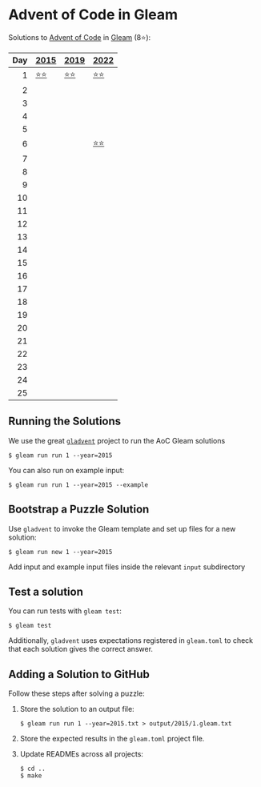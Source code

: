 # Advent of Code in Gleam

Solutions to [Advent of Code](https://adventofcode.com/) in [Gleam](https://gleam.run/) (8⭐):

|   Day | [2015](aoc/src/aoc_2015)                 | [2019](aoc/src/aoc_2019)                 | [2022](aoc/src/aoc_2022)                 |
|------:|:-----------------------------------------|:-----------------------------------------|:-----------------------------------------|
|     1 | [⭐⭐](aoc/src/aoc_2015/README_day_1.md) | [⭐⭐](aoc/src/aoc_2019/README_day_1.md) | [⭐⭐](aoc/src/aoc_2022/README_day_1.md) |
|     2 |                                          |                                          |                                          |
|     3 |                                          |                                          |                                          |
|     4 |                                          |                                          |                                          |
|     5 |                                          |                                          |                                          |
|     6 |                                          |                                          | [⭐⭐](aoc/src/aoc_2022/README_day_6.md) |
|     7 |                                          |                                          |                                          |
|     8 |                                          |                                          |                                          |
|     9 |                                          |                                          |                                          |
|    10 |                                          |                                          |                                          |
|    11 |                                          |                                          |                                          |
|    12 |                                          |                                          |                                          |
|    13 |                                          |                                          |                                          |
|    14 |                                          |                                          |                                          |
|    15 |                                          |                                          |                                          |
|    16 |                                          |                                          |                                          |
|    17 |                                          |                                          |                                          |
|    18 |                                          |                                          |                                          |
|    19 |                                          |                                          |                                          |
|    20 |                                          |                                          |                                          |
|    21 |                                          |                                          |                                          |
|    22 |                                          |                                          |                                          |
|    23 |                                          |                                          |                                          |
|    24 |                                          |                                          |                                          |
|    25 |                                          |                                          |                                          |

## Running the Solutions

We use the great [`gladvent`](https://github.com/TanklesXL/gladvent/) project to run the AoC Gleam solutions

```console
$ gleam run run 1 --year=2015
```

You can also run on example input:

```console
$ gleam run run 1 --year=2015 --example
```

## Bootstrap a Puzzle Solution

Use `gladvent` to invoke the Gleam template and set up files for a new solution:

```console
$ gleam run new 1 --year=2015
```

Add input and example input files inside the relevant `input` subdirectory

## Test a solution

You can run tests with `gleam test`:

```console
$ gleam test
```

Additionally, `gladvent` uses expectations registered in `gleam.toml` to check
that each solution gives the correct answer.

## Adding a Solution to GitHub

Follow these steps after solving a puzzle:

1. Store the solution to an output file:

    ```console
    $ gleam run run 1 --year=2015.txt > output/2015/1.gleam.txt
    ```

2. Store the expected results in the `gleam.toml` project file.

3. Update READMEs across all projects:

    ```console
    $ cd ..
    $ make
    ```
